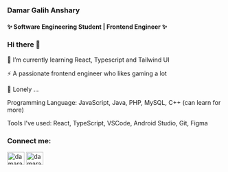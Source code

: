 

<!--
**damaranshary/damaranshary** is a ✨ _special_ ✨ repository because its `README.md` (this file) appears on your GitHub profile.

Here are some ideas to get you started:

- 🔭 I’m currently working on ...
- 🌱 I’m currently learning ...
- 👯 I’m looking to collaborate on ...
- 🤔 I’m looking for help with ...
- 💬 Ask me about ...
- 📫 How to reach me: ...
- 😄 Pronouns: ...
- ⚡ Fun fact: ...
-->

### Damar Galih Anshary
#### ✨ Software Engineering Student | Frontend Engineer ✨

### Hi there 👋

🌱 I’m currently learning React, Typescript and Tailwind UI

⚡ A passionate frontend engineer who likes gaming a lot

🤔 Lonely ...

Programming Language: JavaScript, Java, PHP, MySQL, C++ (can learn for more)

Tools I've used: React, TypeScript, VSCode, Android Studio, Git, Figma

### Connect me: 
<div align="left">
<a href="https://linkedin.com/in/damaranshary" target="blank"><img align="center" src="https://raw.githubusercontent.com/rahuldkjain/github-profile-readme-generator/master/src/images/icons/Social/linked-in-alt.svg" alt="damaranshary" height="30" width="40" /></a>
<a href="https://instagram.com/damaranshary" target="blank"><img align="center" src="https://raw.githubusercontent.com/rahuldkjain/github-profile-readme-generator/master/src/images/icons/Social/instagram.svg" alt="damaranshary" height="30" width="40" /></a>
</div>

